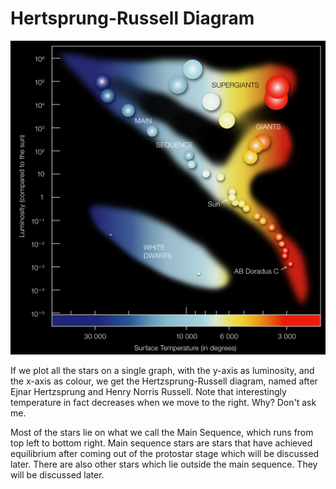 # Hertsprung-Russell Diagram

![hr_diagram.png](../assets/hr_diagram.png)

If we plot all the stars on a single graph, with the y-axis as luminosity, and the x-axis as colour, we get the Hertzsprung-Russell diagram, named after Ejnar Hertzsprung and Henry Norris Russell. Note that interestingly temperature in fact decreases when we move to the right. Why? Don't ask me.

Most of the stars lie on what we call the Main Sequence, which runs from top left to bottom right. Main sequence stars are stars that have achieved equilibrium after coming out of the protostar stage which will be discussed later. There are also other stars which lie outside the main sequence. They will be discussed later.
